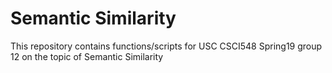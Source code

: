 # Semantic Similarity
This repository contains functions/scripts for USC CSCI548 Spring19 group 12 on the topic of Semantic Similarity

